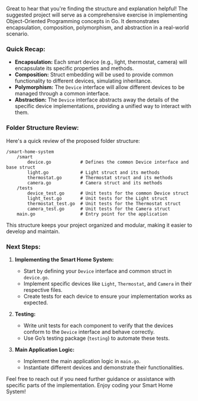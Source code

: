 Great to hear that you're finding the structure and explanation helpful! The suggested project will serve as a comprehensive exercise in implementing Object-Oriented Programming concepts in Go. It demonstrates encapsulation, composition, polymorphism, and abstraction in a real-world scenario.

### Quick Recap:

- **Encapsulation:** Each smart device (e.g., light, thermostat, camera) will encapsulate its specific properties and methods.
- **Composition:** Struct embedding will be used to provide common functionality to different devices, simulating inheritance.
- **Polymorphism:** The `Device` interface will allow different devices to be managed through a common interface.
- **Abstraction:** The `Device` interface abstracts away the details of the specific device implementations, providing a unified way to interact with them.

### Folder Structure Review:

Here's a quick review of the proposed folder structure:

```
/smart-home-system
    /smart
        device.go           # Defines the common Device interface and base struct
        light.go            # Light struct and its methods
        thermostat.go       # Thermostat struct and its methods
        camera.go           # Camera struct and its methods
    /tests
        device_test.go      # Unit tests for the common Device struct
        light_test.go       # Unit tests for the Light struct
        thermostat_test.go  # Unit tests for the Thermostat struct
        camera_test.go      # Unit tests for the Camera struct
    main.go                 # Entry point for the application
```

This structure keeps your project organized and modular, making it easier to develop and maintain.

### Next Steps:

1. **Implementing the Smart Home System:**
   - Start by defining your `Device` interface and common struct in `device.go`.
   - Implement specific devices like `Light`, `Thermostat`, and `Camera` in their respective files.
   - Create tests for each device to ensure your implementation works as expected.

2. **Testing:**
   - Write unit tests for each component to verify that the devices conform to the `Device` interface and behave correctly.
   - Use Go’s testing package (`testing`) to automate these tests.

3. **Main Application Logic:**
   - Implement the main application logic in `main.go`.
   - Instantiate different devices and demonstrate their functionalities.

Feel free to reach out if you need further guidance or assistance with specific parts of the implementation. Enjoy coding your Smart Home System!